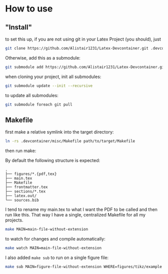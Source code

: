 # How to use

## "Install"
to set this up, if you are not using git in your Latex Project (you should), just 
```bash
git clone https://github.com/Alistair1231/Latex-Devcontainer.git .devcontainer
```

Otherwise, add this as a submodule:
```bash
git submodule add https://github.com/Alistair1231/Latex-Devcontainer.git .devcontainer
```

when cloning your project, init all submodules:
```bash
git submodule update --init --recursive
```
to update all submodules:
```bash
git submodule foreach git pull
```

## Makefile

first make a relative symlink into the target directory:

```bash
ln -rs .devcontainer/misc/Makefile path/to/target/Makefile
```

then run make:

By default the following structure is expected:
```
.
├── figures/*.{pdf,tex}
├── main.tex
├── Makefile
├── frontmatter.tex
├── sections/*.tex
├── latex.out/
└── sources.bib
```

I tend to rename my main.tex to what I want the PDF to be called and then run like this.
That way I have a single, centralized Makefile for all my projects.
```bash
make MAIN=main-file-without-extension
```
to watch for changes and compile automatically:
```bash
make watch MAIN=main-file-without-extension
```

I also added `make sub` to run on a single figure file:
```bash
make sub MAIN=figure-file-without-extension WHERE=figures/tikz/example
```